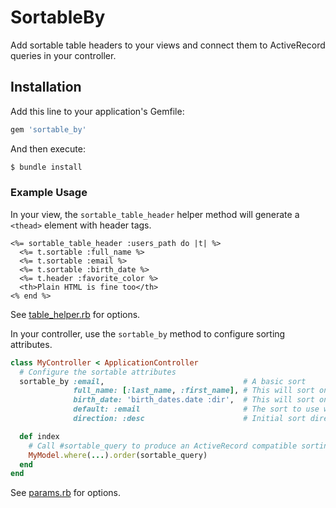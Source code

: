 # SortableBy

Add sortable table headers to your views and connect them to ActiveRecord queries in your controller.

## Installation

Add this line to your application's Gemfile:

```ruby
gem 'sortable_by'
```

And then execute:
```bash
$ bundle install
```

### Example Usage

In your view, the `sortable_table_header` helper method will generate a `<thead>` element with header tags.

```erb
<%= sortable_table_header :users_path do |t| %>
  <%= t.sortable :full_name %>
  <%= t.sortable :email %>
  <%= t.sortable :birth_date %>
  <%= t.header :favorite_color %>
  <th>Plain HTML is fine too</th>
<% end %>
```

See [table_helper.rb](./app/helpers/sortable_by/table_helper.rb) for options.

In your controller, use the `sortable_by` method to configure sorting attributes.

```ruby
class MyController < ApplicationController
  # Configure the sortable attributes
  sortable_by :email,                               # A basic sort
              full_name: [:last_name, :first_name], # This will sort on two columns
              birth_date: 'birth_dates.date :dir',  # This will sort on a joined table
              default: :email                       # The sort to use when none is passed
              direction: :desc                      # Initial sort direction (defaults to :asc)

  def index
    # Call #sortable_query to produce an ActiveRecord compatible sorting hash
    MyModel.where(...).order(sortable_query)
  end
end
```

See [params.rb](./app/controllers/concerns/sortable_by/params.rb) for options.
